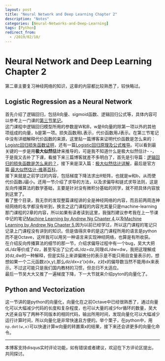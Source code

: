 ```yaml
---
layout: post
title: "Neural Network and Deep Learning Chapter 2"
description: "Notes"
categories: [Neural-Networks-and-Deep-Learning]
tags: [Python]
redirect_from:
  - /2019/02/10/
---
```

# Neural Network and Deep Learning Chapter 2  
第二章主要复习神经网络的知识，这章的内容都比较熟悉了，较快略过。  

## Logistic Regression as a Neural Network  
首先介绍了逻辑回归，包括θ向量、sigmoid函数、逻辑回归公式等，具体内容可以参考上一门课的[第三节笔记](https://www.coursera.org/learn/machine-learning/resources/Zi29t)。  
这门课程中逻辑回归模型所用的参数是W和B，w是θ向量的除第一项以外的其他项组成的向量，b是第一项。损失函数用L表示，代价函数用J表示。在第三节笔记中没有详细解释代价函数的来源，这里贴一篇博客来证明代价函数是怎么来的：[Logistc回归损失函数证明](https://blog.csdn.net/chaipp0607/article/details/78082154)，还有一篇[Logistic回归原理及公式推导](https://blog.csdn.net/pql925/article/details/79021464)。可以看到最关键的一步是用**极大似然估计**来推导的，可是我不知道什么是极大似然估计- -，于是我又去补了下课，看接下来三篇博客就差不多明白了，首先是引导篇：[逻辑回归的损失函数是怎么来的？](http://sofasofa.io/forum_main_post.php?postid=1000352)，接下来是深入篇：[极大似然估计详解](https://blog.csdn.net/zengxiantao1994/article/details/72787849)，最后是官方篇:[最大似然估计-维基百科](https://zh.wikipedia.org/wiki/%E6%9C%80%E5%A4%A7%E4%BC%BC%E7%84%B6%E4%BC%B0%E8%AE%A1)，[](https://en.wikipedia.org/wiki/Maximum_likelihood_estimation)  
接下来就是之前学过的内容，包括梯度下降法求出θ矩阵，也就是w和b，从而使代价函数J最小。还用一节介绍了求导的方法，以及求偏导和链式求导法则，这是反向传播算法的数学基础，主要是针对没有微积分基础的同学，就不把具体内容放到这里了。  
看了整个目录，我无奈的发现整篇课程讲的全是神经网络的内容，而且前两周连神经网络的名字都没有听到，换言之这门课程的内容充其量只是machine-learning那门课程的2章的内容，所以如果有读者读到这里，我强烈建议参考我在上一节课中记的笔记[Machine Learning by Andrew Ng Chapter 4](http://justin-yu.me/blog/2019/01/25/Machine-Learning-by-Andrew-Ng-Chapter-4/),以及[Machine Learning by Andrew Ng Chapter 5](http://justin-yu.me/blog/2019/01/27/Machine-Learning-by-Andrew-Ng-Chapter-5/),因为以前已经学过，所以这门课程的笔记只记录上门课程没有讲到的知识。但是值得庆幸的是这门课程所用的语言是python而不是Octave，这样我可以用另一种语言来实现神经网络，也算是有所收获。  
在介绍反向传播算法的细节的那一节，介绍求偏导过程中有一个bug，吴大大把dL/dz等价成了dz，甚至写出了公式:dL/dz=dz,同理dL/dw=dw，我把这理解成对dz,dw的一种解释，但是实际上来讲偏微分的表示是不能只用自变量表示的，想想如果一个二元函数z(x,y),那么dz/dx=z'(x)dx，z对x的偏导数当然不能用dx来表示。不过这可能只是我们国内教材的习惯，但总归不太适应。  
最后一节吴大大又推了一遍梯度下降，下一大节就来介绍pyton的向量化了。  

## Python and Vectorization  
这一节讲的是python的向量化，向量化在之前Octave中已经很熟悉了，通过向量化可以大幅减少代码的长度和复杂程度，也可以大量的减少for循环的数量，吴大大还亲自写了两种不同版本的相同代码，输出所用时间，发现向量化可以大幅减少运行计算时间，所以向量化是非常快速且方便的。举个栗子，在python中，用`np.dot(w,x)`可以快速计算w向量的转置乘x的结果，接下来还会讲更多的向量化命令。  
 

---
本博客支持disqus实时评论功能，如有错误或者建议，欢迎在下方评论区提出，共同探讨。  
